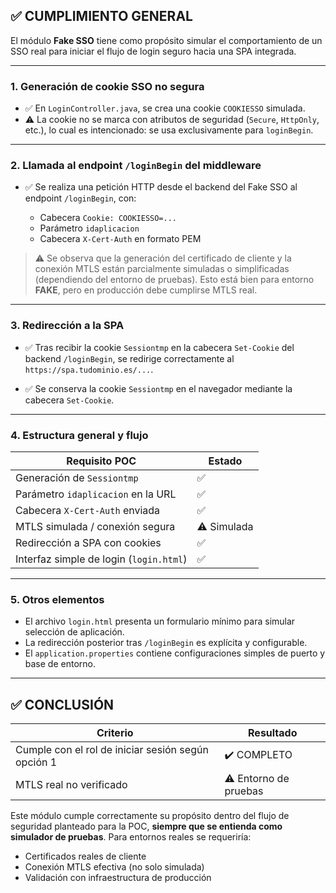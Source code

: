 ## ✅ CUMPLIMIENTO GENERAL

El módulo **Fake SSO** tiene como propósito simular el comportamiento de un SSO real para iniciar el flujo de login seguro hacia una SPA integrada.

---

### 1. **Generación de cookie SSO no segura**

* ✅ En `LoginController.java`, se crea una cookie `COOKIESSO` simulada.
* ⚠️ La cookie no se marca con atributos de seguridad (`Secure`, `HttpOnly`, etc.), lo cual es intencionado: se usa exclusivamente para `loginBegin`.

---

### 2. **Llamada al endpoint `/loginBegin` del middleware**

* ✅ Se realiza una petición HTTP desde el backend del Fake SSO al endpoint `/loginBegin`, con:

    * Cabecera `Cookie: COOKIESSO=...`
    * Parámetro `idaplicacion`
    * Cabecera `X-Cert-Auth` en formato PEM

> ⚠️ Se observa que la generación del certificado de cliente y la conexión MTLS están parcialmente simuladas o simplificadas (dependiendo del entorno de pruebas). Esto está bien para entorno **FAKE**, pero en producción debe cumplirse MTLS real.

---

### 3. **Redirección a la SPA**

* ✅ Tras recibir la cookie `Sessiontmp` en la cabecera `Set-Cookie` del backend `/loginBegin`, se redirige correctamente al `https://spa.tudominio.es/...`.

* ✅ Se conserva la cookie `Sessiontmp` en el navegador mediante la cabecera `Set-Cookie`.

---

### 4. **Estructura general y flujo**

| Requisito POC                           | Estado      |
|-----------------------------------------| ----------- |
| Generación de `Sessiontmp`              | ✅           |
| Parámetro `idaplicacion` en la URL      | ✅           |
| Cabecera `X-Cert-Auth` enviada          | ✅           |
| MTLS simulada / conexión segura         | ⚠️ Simulada |
| Redirección a SPA con cookies           | ✅           |
| Interfaz simple de login (`login.html`) | ✅           |

---

### 5. **Otros elementos**

* El archivo `login.html` presenta un formulario mínimo para simular selección de aplicación.
* La redirección posterior tras `/loginBegin` es explícita y configurable.
* El `application.properties` contiene configuraciones simples de puerto y base de entorno.

---

## ✅ CONCLUSIÓN

| Criterio                                           | Resultado             |
| -------------------------------------------------- | --------------------- |
| Cumple con el rol de iniciar sesión según opción 1 | ✔️ COMPLETO           |
| MTLS real no verificado                            | ⚠️ Entorno de pruebas |

Este módulo cumple correctamente su propósito dentro del flujo de seguridad planteado para la POC, **siempre que se entienda como simulador de pruebas**. Para entornos reales se requeriría:

* Certificados reales de cliente
* Conexión MTLS efectiva (no solo simulada)
* Validación con infraestructura de producción